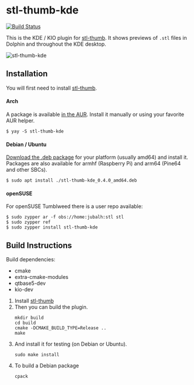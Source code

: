 stl-thumb-kde
=============

[![Build Status](https://github.com/unlimitedbacon/stl-thumb-kde/actions/workflows/cmake.yml/badge.svg)](https://github.com/unlimitedbacon/stl-thumb-kde/actions/workflows/cmake.yml)

This is the KDE / KIO plugin for [stl-thumb](https://github.com/unlimitedbacon/stl-thumb). It shows previews of `.stl` files in Dolphin and throughout the KDE desktop.

![stl-thumb-kde](https://user-images.githubusercontent.com/3131268/116009004-fe666680-a5cb-11eb-9ecf-cb443120c2d5.png)

## Installation

You will first need to install [stl-thumb](https://github.com/unlimitedbacon/stl-thumb).

#### Arch

A package is available [in the AUR](https://aur.archlinux.org/packages/stl-thumb-kde/). Install it manually or using your favorite AUR helper.

```
$ yay -S stl-thumb-kde
```

#### Debian / Ubuntu

[Download the .deb package](https://github.com/unlimitedbacon/stl-thumb-kde/releases/latest) for your platform (usually amd64) and install it. Packages are also available for armhf (Raspberry Pi) and arm64 (Pine64 and other SBCs).

```
$ sudo apt install ./stl-thumb-kde_0.4.0_amd64.deb
```

#### openSUSE

For openSUSE Tumblweed there is a user repo available:

```
$ sudo zypper ar -f obs://home:jubalh:stl stl
$ sudo zypper ref
$ sudo zypper install stl-thumb-kde
```

Build Instructions
------------------

Build dependencies:
* cmake
* extra-cmake-modules
* qtbase5-dev
* kio-dev

1. Install [stl-thumb](https://github.com/unlimitedbacon/stl-thumb)
2. Then you can build the plugin.
    ```
    mkdir build
    cd build
    cmake -DCMAKE_BUILD_TYPE=Release ..
    make
    ```
3. And install it for testing (on Debian or Ubuntu).
    ```
    sudo make install
    ```
4. To build a Debian package
    ```
    cpack
    ```
